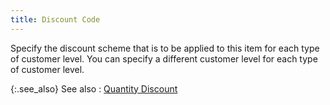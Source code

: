 ```yaml
---
title: Discount Code
---
```



Specify the discount scheme that is to be applied to this item for each  type of customer level. You can specify a different customer level for  each type of customer level.


{:.see_also}
See also
: [Quantity  Discount](JavaScript:RelatedTopics1.Click())<!--Metadata type="DesignerControl" startspan
<object CLASSID="clsid:ADB880A6-D8FF-11CF-9377-00AA003B7A11"
	ID=RelatedTopics1
	TYPE="application/x-oleobject">
</object>-->

<object classid="clsid:ADB880A6-D8FF-11CF-9377-00AA003B7A11" id="RelatedTopics1" type="application/x-oleobject"> 
 <param name="Command" value="Related Topics">
<param name="Window" value="second">
<param name="Item1" value="Quantity Discount;{{site.mi_chm}}/item-profile-details/item-pricing/discounts-and-special-pricing/quantity-discounts/quantity_discounts.html">
</object><!--Metadata type="DesignerControl" endspan-->
